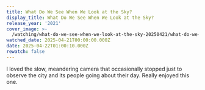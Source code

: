 ```yaml
---
title: What Do We See When We Look at the Sky?
display_title: What Do We See When We Look at the Sky?
release_year: '2021'
cover_image: >-
  /watching/what-do-we-see-when-we-look-at-the-sky-20250421/what-do-we-see-when-we-look-at-the-sky.jpg
watched_date: 2025-04-21T00:00:00.000Z
date: 2025-04-22T01:00:10.000Z
rewatch: false
---
```

I loved the slow, meandering camera that occasionally stopped just to observe the city and its people going about their day. Really enjoyed this one.
